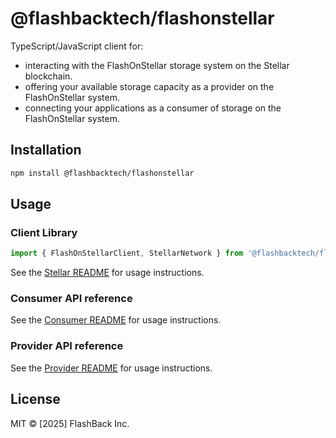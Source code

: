 # @flashbacktech/flashonstellar

TypeScript/JavaScript client for:

- interacting with the FlashOnStellar storage system on the Stellar blockchain.
- offering your available storage capacity as a provider on the FlashOnStellar system.
- connecting your applications as a consumer of storage on the FlashOnStellar system.

## Installation

```bash
npm install @flashbacktech/flashonstellar
```

## Usage

### Client Library

```typescript
import { FlashOnStellarClient, StellarNetwork } from '@flashbacktech/flashonstellar/client';
```

See the [Stellar README](./src/stellar/README.md) for usage instructions.

### Consumer API reference

See the [Consumer README](./src/consumer/README.md) for usage instructions.

### Provider API reference

See the [Provider README](./src/provider/README.md) for usage instructions.

## License

MIT © [2025] FlashBack Inc.
